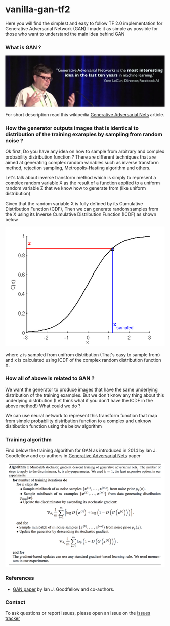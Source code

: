 # vanilla-gan-tf2

Here you will find the simplest and easy to follow TF 2.0 implementation for Generative Adversarial Network (GAN)
I made it as simple as possible for those who want to understand the main idea behind GAN


### What is GAN ?

![Alt text](images/Yann.png?raw=true "Title")

For short description read this wikipedia [Generative Adversarial Nets](https://en.wikipedia.org/wiki/Generative_adversarial_network) article.

### How the generator outputs images that is identical to distribution of the training examples by sampling from random noise ?

Ok first, Do you have any idea on how to sample from arbitrary and complex probability distribution function ?
There are different techniques that are aimed at generating complex random variables such as inverse transform method, rejection sampling, Metropolis-Hasting algorithm and others.

Let's talk about inverse transform method which is simply to represent a complex random variable X as the result of a function applied to a uniform random variable Z that we know how to generate from (like uniform distribution)

Given that the random variable X is fully defined by its Cumulative Distribution Function (CDF),
Then we can generate random samples from the X using its Inverse Cumulative Distribution Function (ICDF) as shown below

![Alt text](images/IS-method.png?raw=true "Title")

where z is sampled from unifrom distribution (That's easy to sample from) and x is calculated using ICDF of the complex random distribution function X.

### How all of above is related to GAN ?
We want the generator to produce images that have the same underlying distribution of the training examples. But we don't know any thing about this underlying distribution (Let think what if you don't have the ICDF in the above method!) What could we do ?

We can use neural network to represent this transform function that map from simple probability distribution function to a complex and unknow disitibution function using the below algorithm

### Training algorithm

Find below the training algorithm for GAN as introduced in 2014 by Ian J. Goodfellow and co-authors in [Generative Adversarial Nets](https://arxiv.org/abs/1406.2661) paper

![Alt text](images/algorithm.png?raw=true "Title")

### References
- [GAN paper](https://arxiv.org/abs/1406.2661) by Ian J. Goodfellow and co-authors.
### Contact
To ask questions or report issues, please open an issue on the [issues tracker](https://github.com/eng-amrahmed/vanilla-gan-tf2/issues)


